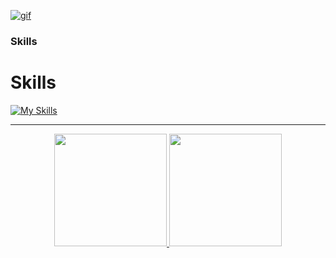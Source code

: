 [![gif](gif2.gif)](https://github.com/Prince-GH/Prince-GH/blob/main/index.html)
### Skills

<p align="left">

# Skills

[![My Skills](https://skillicons.dev/icons?i=c,cpp,java,python,php,html,css,bootstrap,tailwind,javascript,angular,mysql,dotnet,blender,figma)](https://skillicons.dev) 

---
<p align="center">
  <a href="https://github.com/ughrima">
    <img height="180em" src="https://github-readme-stats-eight-theta.vercel.app/api?username=ughrima&show_icons=true&theme=algolia&include_all_commits=true&count_private=true"/>
    <img height="180em" src="https://github-readme-stats-eight-theta.vercel.app/api/top-langs/?username=ughrima&layout=compact&langs_count=8&theme=algolia"/>
  </a>
</p>



